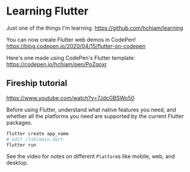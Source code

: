 # Learning Flutter

Just one of the things I'm learning. <https://github.com/hchiam/learning>

You can now create Flutter web demos in CodePen! <https://blog.codepen.io/2020/04/15/flutter-on-codepen>

Here's one made using CodePen's Flutter template: <https://codepen.io/hchiam/pen/PoZqoxr>

## Fireship tutorial

<https://www.youtube.com/watch?v=7JdcGBSWo50>

Before using Flutter, understand what native features you need, and whether all the platforms you need are supported by the current Flutter packages.

```bash
flutter create app_name
# edit /lib/main.dart
flutter run
```

See the video for notes on different `Platform`s like mobile, web, and desktop.
